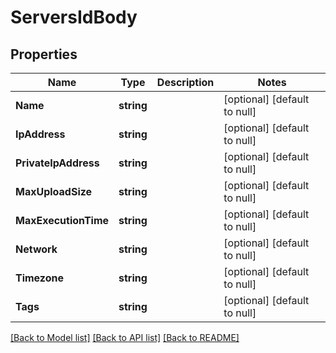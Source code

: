 # ServersIdBody

## Properties
Name | Type | Description | Notes
------------ | ------------- | ------------- | -------------
**Name** | **string** |  | [optional] [default to null]
**IpAddress** | **string** |  | [optional] [default to null]
**PrivateIpAddress** | **string** |  | [optional] [default to null]
**MaxUploadSize** | **string** |  | [optional] [default to null]
**MaxExecutionTime** | **string** |  | [optional] [default to null]
**Network** | **string** |  | [optional] [default to null]
**Timezone** | **string** |  | [optional] [default to null]
**Tags** | **string** |  | [optional] [default to null]

[[Back to Model list]](../README.md#documentation-for-models) [[Back to API list]](../README.md#documentation-for-api-endpoints) [[Back to README]](../README.md)


